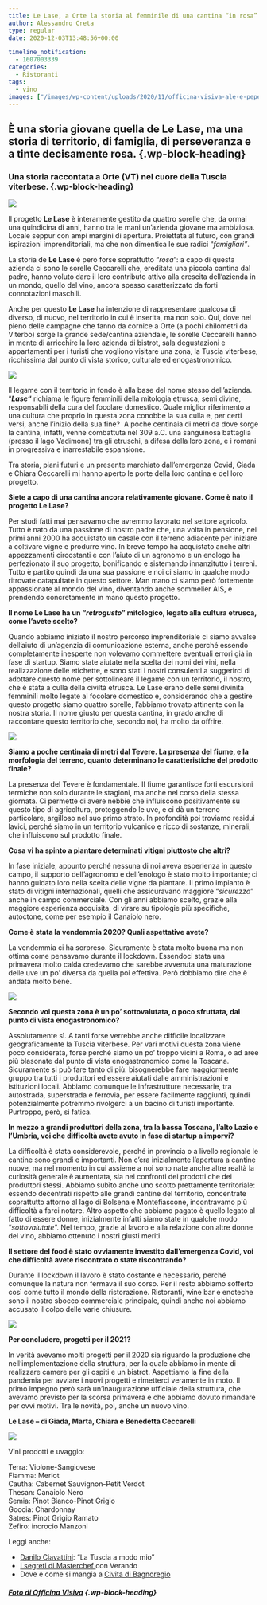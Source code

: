 ```yaml
---
title: Le Lase, a Orte la storia al femminile di una cantina “in rosa”
author: Alessandro Creta
type: regular
date: 2020-12-03T13:48:56+00:00

timeline_notification:
  - 1607003339
categories:
  - Ristoranti
tags:
  - vino
images: ["/images/wp-content/uploads/2020/11/officina-visiva-ale-e-pepe-foto-vino-editoriale-le-lase-01.webp"]
---
```

## **È una storia giovane quella de Le Lase, ma una storia di territorio, di famiglia, di perseveranza e a tinte decisamente rosa.**  {.wp-block-heading}

### **Una storia raccontata a Orte (VT) nel cuore della Tuscia viterbese.** {.wp-block-heading}


![](/images/wp-content/uploads/2020/12/officina-visiva-ale-e-pepe-foto-vino-editoriale-le-lase-12.webp)


Il progetto **Le Lase** è interamente gestito da quattro sorelle che, da ormai una quindicina di anni, hanno tra le mani un’azienda giovane ma ambiziosa. Locale seppur con ampi margini di apertura. Proiettata al futuro, con grandi ispirazioni imprenditoriali, ma che non dimentica le sue radici “_famigliari”_.&nbsp;

La storia de **Le Lase** è però forse soprattutto “_rosa_”: a capo di questa azienda ci sono le sorelle Ceccarelli che, ereditata una piccola cantina dal padre, hanno voluto dare il loro contributo attivo alla crescita dell’azienda in un mondo, quello del vino, ancora spesso caratterizzato da forti connotazioni maschili.&nbsp;

Anche per questo **Le Lase** ha intenzione di rappresentare qualcosa di diverso, di nuovo, nel territorio in cui è inserita, ma non solo. Qui, dove nel pieno delle campagne che fanno da cornice a Orte (a pochi chilometri da Viterbo) sorge la grande sede/cantina aziendale, le sorelle Ceccarelli hanno in mente di arricchire la loro azienda di bistrot, sala degustazioni e appartamenti per i turisti che vogliono visitare una zona, la Tuscia viterbese, ricchissima dal punto di vista storico, culturale ed enogastronomico.&nbsp;


![](/images/wp-content/uploads/2020/11/officina-visiva-ale-e-pepe-foto-vino-editoriale-le-lase-05.webp)


Il legame con il territorio in fondo è alla base del nome stesso dell’azienda. &#8220;**_Lase_&#8220;** richiama le figure femminili della mitologia etrusca, semi divine, responsabili della cura del focolare domestico. Quale miglior riferimento a una cultura che proprio in questa zona conobbe la sua culla e, per certi versi, anche l&#8217;inizio della sua fine?&nbsp; A poche centinaia di metri da dove sorge la cantina, infatti, venne combattuta nel 309 a.C. una sanguinosa battaglia (presso il lago Vadimone) tra gli etruschi, a difesa della loro zona, e i romani in progressiva e inarrestabile espansione.&nbsp;

Tra storia, piani futuri e un presente marchiato dall&#8217;emergenza Covid, Giada e Chiara Ceccarelli mi hanno aperto le porte della loro cantina e del loro progetto.

**Siete a capo di una cantina ancora relativamente giovane. Come è nato il progetto Le Lase?**

Per studi fatti mai pensavamo che avremmo lavorato nel settore agricolo. Tutto è nato da una passione di nostro padre che, una volta in pensione, nei primi anni 2000 ha acquistato un casale con il terreno adiacente per iniziare a coltivare vigne e produrre vino. In breve tempo ha acquistato anche altri appezzamenti circostanti e con l&#8217;aiuto di un agronomo e un enologo ha perfezionato il suo progetto, bonificando e sistemando innanzitutto i terreni. Tutto è partito quindi da una sua passione e noi ci siamo in qualche modo ritrovate catapultate in questo settore. Man mano ci siamo però fortemente appassionate al mondo del vino, diventando anche sommelier AIS, e prendendo concretamente in mano questo progetto.

**Il nome Le Lase ha un “_retrogusto_” mitologico, legato alla cultura etrusca, come l’avete scelto?**

Quando abbiamo iniziato il nostro percorso imprenditoriale ci siamo avvalse dell&#8217;aiuto di un&#8217;agenzia di comunicazione esterna, anche perché essendo completamente inesperte non volevamo commettere eventuali errori già in fase di startup. Siamo state aiutate nella scelta dei nomi dei vini, nella realizzazione delle etichette, e sono stati i nostri consulenti a suggerirci di adottare questo nome per sottolineare il legame con un territorio, il nostro, che è stata a culla della civiltà etrusca. Le Lase erano delle semi divinità femminili molto legate al focolare domestico e, considerando che a gestire questo progetto siamo quattro sorelle, l&#8217;abbiamo trovato attinente con la nostra storia. Il nome giusto per questa cantina, in grado anche di raccontare questo territorio che, secondo noi, ha molto da offrire.


![](/images/wp-content/uploads/2020/11/officina-visiva-ale-e-pepe-foto-vino-editoriale-le-lase-02.webp)


**Siamo a poche centinaia di metri dal Tevere. La presenza del fiume, e la morfologia del terreno, quanto determinano le caratteristiche del prodotto finale?&nbsp;**

La presenza del Tevere è fondamentale. Il fiume garantisce forti escursioni termiche non solo durante le stagioni, ma anche nel corso della stessa giornata. Ci permette di avere nebbie che influiscono positivamente su questo tipo di agricoltura, proteggendo le uve, e ci dà un terreno particolare, argilloso nel suo primo strato. In profondità poi troviamo residui lavici, perché siamo in un territorio vulcanico e ricco di sostanze, minerali, che influiscono sul prodotto finale.&nbsp;

**Cosa vi ha spinto a piantare determinati vitigni piuttosto che altri?**

In fase iniziale, appunto perché nessuna di noi aveva esperienza in questo campo, il supporto dell&#8217;agronomo e dell&#8217;enologo è stato molto importante; ci hanno guidato loro nella scelta delle vigne da piantare. Il primo impianto è stato di vitigni internazionali, quelli che assicuravano maggiore &#8220;_sicurezza_&#8221; anche in campo commerciale. Con gli anni abbiamo scelto, grazie alla maggiore esperienza acquisita, di virare su tipologie più specifiche, autoctone, come per esempio il Canaiolo nero.

**Come è stata la vendemmia 2020? Quali aspettative avete?**

La vendemmia ci ha sorpreso. Sicuramente è stata molto buona ma non ottima come pensavamo durante il lockdown. Essendoci stata una primavera molto calda credevamo che sarebbe avvenuta una maturazione delle uve un po&#8217; diversa da quella poi effettiva. Però dobbiamo dire che è andata molto bene.


![](/images/wp-content/uploads/2020/11/officina-visiva-ale-e-pepe-foto-vino-editoriale-le-lase-07.webp)


**Secondo voi questa zona è un po’ sottovalutata, o poco sfruttata, dal punto di vista enogastronomico?**

Assolutamente sì. A tanti forse verrebbe anche difficile localizzare geograficamente la Tuscia viterbese. Per vari motivi questa zona viene poco considerata, forse perché siamo un po&#8217; troppo vicini a Roma, o ad aree più blasonate dal punto di vista enogastronomico come la Toscana. Sicuramente si può fare tanto di più: bisognerebbe fare maggiormente gruppo tra tutti i produttori ed essere aiutati dalle amministrazioni e istituzioni locali. Abbiamo comunque le infrastrutture necessarie, tra autostrada, superstrada e ferrovia, per essere facilmente raggiunti, quindi potenzialmente potremmo rivolgerci a un bacino di turisti importante. Purtroppo, però, si fatica.&nbsp;

**In mezzo a grandi produttori della zona, tra la bassa Toscana, l&#8217;alto Lazio e l&#8217;Umbria, voi che difficoltà avete avuto in fase di startup a imporvi?**

La difficoltà è stata considerevole, perché in provincia o a livello regionale le cantine sono grandi e importanti. Non c&#8217;era inizialmente l&#8217;apertura a cantine nuove, ma nel momento in cui assieme a noi sono nate anche altre realtà la curiosità generale è aumentata, sia nei confronti dei prodotti che dei produttori stessi. Abbiamo subìto anche uno scotto prettamente territoriale: essendo decentrati rispetto alle grandi cantine del territorio, concentrate soprattutto attorno al lago di Bolsena e Montefiascone, incontravamo più difficoltà a farci notare. Altro aspetto che abbiamo pagato è quello legato al fatto di essere donne, inizialmente infatti siamo state in qualche modo &#8220;_sottovalutate_&#8220;. Nel tempo, grazie al lavoro e alla relazione con altre donne del vino, abbiamo ottenuto i nostri giusti meriti.

**Il settore del food è stato ovviamente investito dall’emergenza Covid, voi che difficoltà avete riscontrato o state riscontrando?**

Durante il lockdown il lavoro è stato costante e necessario, perché comunque la natura non fermava il suo corso. Per il resto abbiamo sofferto così come tutto il mondo della ristorazione. Ristoranti, wine bar e enoteche sono il nostro sbocco commerciale principale, quindi anche noi abbiamo accusato il colpo delle varie chiusure.


![](/images/wp-content/uploads/2020/11/officina-visiva-ale-e-pepe-foto-vino-editoriale-le-lase-03.webp)


**Per concludere, progetti per il 2021?**

In verità avevamo molti progetti per il 2020 sia riguardo la produzione che nell&#8217;implementazione della struttura, per la quale abbiamo in mente di realizzare camere per gli ospiti e un bistrot. Aspettiamo la fine della pandemia per avviare i nuovi progetti e rimetterci veramente in moto. Il primo impegno però sarà un&#8217;inaugurazione ufficiale della struttura, che avevamo previsto per la scorsa primavera e che abbiamo dovuto rimandare per ovvi motivi. Tra le novità, poi, anche un nuovo vino.

**Le Lase &#8211; di Giada, Marta, Chiara e Benedetta Ceccarelli**


![](/images/wp-content/uploads/2020/12/officina-visiva-ale-e-pepe-foto-vino-editoriale-le-lase-14.webp)


Vini prodotti e uvaggio:

Terra: Violone-Sangiovese  
Fiamma: Merlot  
Cautha: Cabernet Sauvignon-Petit Verdot  
Thesan: Canaiolo Nero  
Semia: Pinot Bianco-Pinot Grigio  
Goccia: Chardonnay  
Satres: Pinot Grigio Ramato  
Zefiro: incrocio Manzoni

Leggi anche:

<ul class="wp-block-list">
  <li>
    <a rel="noreferrer noopener" href="https://aleepepe.com/2020/10/19/danilo-ciavattini-ristorante-menu/" target="_blank">Danilo Ciavattini</a>: &#8220;La Tuscia a modo mio&#8221;
  </li>
  <li>
    <a rel="noreferrer noopener" href="https://aleepepe.com/2020/09/07/segreti-masterchef-verando/" target="_blank">I segreti di Masterchef </a>con Verando
  </li>
  <li>
    Dove e come si mangia a <a rel="noreferrer noopener" href="https://aleepepe.com/2020/05/25/dove-si-mangia-civita-bagnoregio/" target="_blank">Civita di Bagnoregio </a>
  </li>
</ul>

##### <a href="https://www.officinavisiva.it/" target="_blank" rel="noreferrer noopener">Foto di Officina Visiva</a> {.wp-block-heading}
